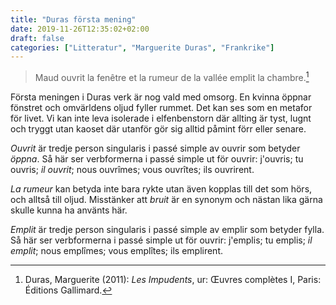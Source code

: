 ```yaml
---
title: "Duras första mening"
date: 2019-11-26T12:35:02+02:00
draft: false
categories: ["Litteratur", "Marguerite Duras", "Frankrike"]
---
```


> Maud ouvrit la fenêtre et la rumeur de la vallée emplit la chambre.[^1]

Första meningen i Duras verk är nog vald med omsorg. En kvinna öppnar fönstret och omvärldens oljud fyller rummet. Det kan ses som en metafor för livet. Vi kan inte leva isolerade i elfenbenstorn där allting är tyst, lugnt och tryggt utan kaoset där utanför gör sig alltid påmint förr eller senare. 

_Ouvrit_ är tredje person singularis i passé simple av ouvrir som betyder _öppna_. Så här ser verbformerna i passé simple ut för ouvrir: j'ouvris; tu ouvris; _il ouvrit_; nous ouvrîmes; vous ouvrîtes; ils ouvrirent. 

_La rumeur_  kan betyda inte bara rykte utan även kopplas till det som hörs, och alltså till oljud. Misstänker att _bruit_ är en synonym och nästan lika gärna skulle kunna ha använts här.

_Emplit_ är tredje person singularis i passé simple av emplir som betyder fylla. Så här ser verbformerna i passé simple ut för ouvrir: j'emplis; tu emplis; _il emplit_; nous emplîmes; vous emplîtes; ils emplirent. 



<!-- Referenser -->
 [^1]: Duras, Marguerite (2011): _Les Impudents_, ur: Œuvres complètes I, Paris: Éditions Gallimard.

